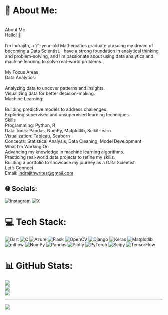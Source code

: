 # 💫 About Me:
<br>About Me<br>Hello! 👋<br><br>I’m Indrajith, a 21-year-old Mathematics graduate pursuing my dream of becoming a Data Scientist. I have a strong foundation in analytical thinking and problem-solving, and I’m passionate about using data analytics and machine learning to solve real-world problems.<br><br>My Focus Areas<br>Data Analytics:<br><br>Analyzing data to uncover patterns and insights.<br>Visualizing data for better decision-making.<br>Machine Learning:<br><br>Building predictive models to address challenges.<br>Exploring supervised and unsupervised learning techniques.<br>Skills<br>Programming: Python, R<br>Data Tools: Pandas, NumPy, Matplotlib, Scikit-learn<br>Visualization: Tableau, Seaborn<br>Concepts: Statistical Analysis, Data Cleaning, Model Development<br>What I’m Working On<br>Advancing my knowledge in machine learning algorithms.<br>Practicing real-world data projects to refine my skills.<br>Building a portfolio to showcase my journey as a Data Scientist.<br>Let’s Connect<br>Email: indrajithwrites@gmail.com<br>


## 🌐 Socials:
[![Instagram](https://img.shields.io/badge/Instagram-%23E4405F.svg?logo=Instagram&logoColor=white)](https://instagram.com/indrxjith) [![X](https://img.shields.io/badge/X-black.svg?logo=X&logoColor=white)](https://x.com/xndrajith) 

# 💻 Tech Stack:
![Dart](https://img.shields.io/badge/dart-%230175C2.svg?style=for-the-badge&logo=dart&logoColor=white) ![C](https://img.shields.io/badge/c-%2300599C.svg?style=for-the-badge&logo=c&logoColor=white) ![Azure](https://img.shields.io/badge/azure-%230072C6.svg?style=for-the-badge&logo=microsoftazure&logoColor=white) ![Flask](https://img.shields.io/badge/flask-%23000.svg?style=for-the-badge&logo=flask&logoColor=white) ![OpenCV](https://img.shields.io/badge/opencv-%23white.svg?style=for-the-badge&logo=opencv&logoColor=white) ![Django](https://img.shields.io/badge/django-%23092E20.svg?style=for-the-badge&logo=django&logoColor=white) ![Keras](https://img.shields.io/badge/Keras-%23D00000.svg?style=for-the-badge&logo=Keras&logoColor=white) ![Matplotlib](https://img.shields.io/badge/Matplotlib-%23ffffff.svg?style=for-the-badge&logo=Matplotlib&logoColor=black) ![mlflow](https://img.shields.io/badge/mlflow-%23d9ead3.svg?style=for-the-badge&logo=numpy&logoColor=blue) ![NumPy](https://img.shields.io/badge/numpy-%23013243.svg?style=for-the-badge&logo=numpy&logoColor=white) ![Pandas](https://img.shields.io/badge/pandas-%23150458.svg?style=for-the-badge&logo=pandas&logoColor=white) ![Plotly](https://img.shields.io/badge/Plotly-%233F4F75.svg?style=for-the-badge&logo=plotly&logoColor=white) ![PyTorch](https://img.shields.io/badge/PyTorch-%23EE4C2C.svg?style=for-the-badge&logo=PyTorch&logoColor=white) ![Scipy](https://img.shields.io/badge/SciPy-%230C55A5.svg?style=for-the-badge&logo=scipy&logoColor=%white) ![TensorFlow](https://img.shields.io/badge/TensorFlow-%23FF6F00.svg?style=for-the-badge&logo=TensorFlow&logoColor=white)
# 📊 GitHub Stats:
![](https://github-readme-stats.vercel.app/api?username=indrxjith&theme=dark&hide_border=false&include_all_commits=false&count_private=false)<br/>
![](https://github-readme-streak-stats.herokuapp.com/?user=indrxjith&theme=dark&hide_border=false)<br/>
![](https://github-readme-stats.vercel.app/api/top-langs/?username=indrxjith&theme=dark&hide_border=false&include_all_commits=false&count_private=false&layout=compact)

---
[![](https://visitcount.itsvg.in/api?id=indrxjith&icon=0&color=0)](https://visitcount.itsvg.in)

<!-- Proudly created with GPRM ( https://gprm.itsvg.in ) -->
